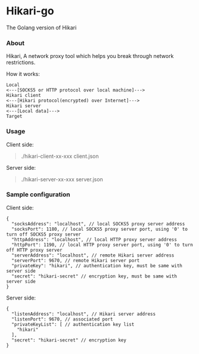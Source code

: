# Hikari-go
The Golang version of Hikari

### About
Hikari, A network proxy tool which helps you break through network restrictions.

How it works:

```
Local
<---[SOCKS5 or HTTP protocol over local machine]--->
Hikari client
<---[Hikari protocol(encrypted) over Internet]--->
Hikari server
<---[Local data]--->
Target
```

### Usage
Client side:
> ./hikari-client-xx-xxx client.json

Server side:
> ./hikari-server-xx-xxx server.json

### Sample configuration
Client side:

```
{
  "socksAddress": "localhost", // local SOCKS5 proxy server address
  "socksPort": 1180, // local SOCKS5 proxy server port, using '0' to turn off SOCKS5 proxy server
  "httpAddress": "localhost", // local HTTP proxy server address
  "httpPort": 1190, // local HTTP proxy server port, using '0' to turn off HTTP proxy server
  "serverAddress": "localhost", // remote Hikari server address
  "serverPort": 9670, // remote Hikari server port
  "privateKey": "hikari", // authentication key, must be same with server side
  "secret": "hikari-secret" // encryption key, must be same with server side
}
```

Server side:

```
{
  "listenAddress": "localhost", // Hikari server address
  "listenPort": 9670, // associated port
  "privateKeyList": [ // authentication key list
    "hikari"
  ],
  "secret": "hikari-secret" // encryption key
}
```
